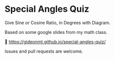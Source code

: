 # Special Angles Quiz
Give Sine or Cosine Ratio, in Degrees with Diagram. 

Based on some google slides from my math class.

🔗 https://gideonmt.github.io/special-angles-quiz/

Issues and pull requests are welcome.
